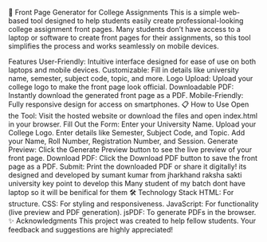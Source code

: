 📝 Front Page Generator for College Assignments
This is a simple web-based tool designed to help students easily create professional-looking college assignment front pages. Many students don’t have access to a laptop or software to create front pages for their assignments, so this tool simplifies the process and works seamlessly on mobile devices.


Features
User-Friendly: Intuitive interface designed for ease of use on both laptops and mobile devices.
Customizable: Fill in details like university name, semester, subject code, topic, and more.
Logo Upload: Upload your college logo to make the front page look official.
Downloadable PDF: Instantly download the generated front page as a PDF.
Mobile-Friendly: Fully responsive design for access on smartphones.
📋 How to Use
Open the Tool: Visit the hosted website or download the files and open index.html in your browser.
Fill Out the Form:
Enter your University Name.
Upload your College Logo.
Enter details like Semester, Subject Code, and Topic.
Add your Name, Roll Number, Registration Number, and Session.
Generate Preview: Click the Generate Preview button to see the live preview of your front page.
Download PDF: Click the Download PDF button to save the front page as a PDF.
Submit: Print the downloaded PDF or share it digitally!
its designed and developed by sumant kumar from jharkhand raksha sakti university 
key point to develop this 
Many student of my batch dont have laptop so it will be benifical for them 
🛠️ Technology Stack
HTML: For structure.
CSS: For styling and responsiveness.
JavaScript: For functionality (live preview and PDF generation).
jsPDF: To generate PDFs in the browser.
✨ Acknowledgments
This project was created to help fellow students. Your feedback and suggestions are highly appreciated!
